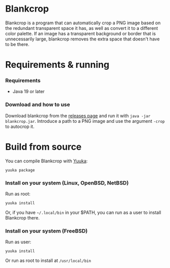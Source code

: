 # Blankcrop

Blankcrop is a program that can automatically crop a PNG image based on the redundant transparent space it has, as well as convert it to a different color palette. If an image has a transparent background or border that is unnecessarily large, blankcrop removes the extra space that doesn't have to be there.

# Requirements & running

### Requirements
* Java 19 or later

### Download and how to use

Download blankcrop from the [releases page](https://github.com/spacebanana420/blankcrop/releases) and run it with `java -jar blankcrop.jar`. Introduce a path to a PNG image and use the argument `-crop` to autocrop it.

# Build from source

You can compile Blankcrop with [Yuuka](https://github.com/spacebanana420/yuuka):

```
yuuka package
```

### Install on your system (Linux, OpenBSD, NetBSD)
Run as root:
```
yuuka install
```
Or, if you have `~/.local/bin` in your $PATH, you can run as a user to install Blankcrop there.

### Install on your system (FreeBSD)
Run as user:
```
yuuka install
```
Or run as root to install at `/usr/local/bin`
